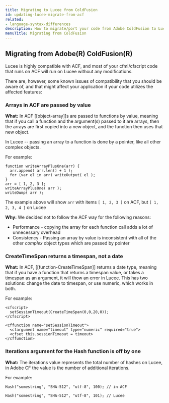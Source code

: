 ```yaml
---
title: Migrating to Lucee from ColdFusion
id: updating-lucee-migrate-from-acf
related:
- language-syntax-differences
description: How to migrate/port your code from Adobe ColdFusion to Lucee
menuTitle: Migrating from ColdFusion
---
```


## Migrating from Adobe(R) ColdFusion(R) ##

Lucee is highly compatible with ACF, and most of your cfml/cfscript code that runs on ACF will run on Lucee without any modifications.

There are, however, some known issues of compatibility that you should be aware of, and that might affect your application if your code utilizes the affected features:

### Arrays in ACF are passed by value ###

**What:**
In ACF [[object-array]]s are passed to functions by value, meaning that if you call a function and the argument(s) passed to it are arrays, then the arrays are first copied into a new object, and the function then uses that new object.  

In Lucee -- passing an array to a function is done by a pointer, like all other complex objects.

For example:

```luceescript
function writeArrayPlusOne(arr) {
  arr.append( arr.len() + 1 );
  for (var el in arr) writeOutput( el );
}
arr = [ 1, 2, 3 ];
writeArrayPlusOne( arr );
writeDump( arr );
```
The example above will show `arr` with items `[ 1, 2, 3 ]` on ACF, but `[ 1, 2, 3, 4 ]` on Lucee

**Why:**
We decided not to follow the ACF way for the following reasons:

* Performance - copying the array for each function call adds a lot of unnecessary overhead
* Consistency - Passing an array by value is inconsistent with all of the other _complex_ object types which are passed by pointer

### CreateTimeSpan returns a timespan, not a date ###

**What:**
In ACF, [[function-CreateTimeSpan]] returns a date type, meaning that if you have a function that returns a timespan value, or takes a timespan as an argument, it will thow an error in Lucee.  This has two solutions: change the date to timespan, or use numeric, which works in both.

For example:
```luceescript
<cfscript>
  setSessionTimeout(CreateTimeSpan(0,0,20,0));
</cfscript>
```
```lucee
<cffunction name="setSessionTimeout">
  <cfargument name="timeout" type="numeric" required="true">
  <cfset this.sessionTimeout = timeout>
</cffunction>

```

### Iterations argument for the Hash function is off by one ###

**What:**
The iterations value represents the total number of hashes on Lucee, in Adobe CF the value is the number of additional iterations.

For example:
```luceescript
Hash("somestring", "SHA-512", "utf-8", 100); // in ACF

Hash("somestring", "SHA-512", "utf-8", 101); // Lucee

```
